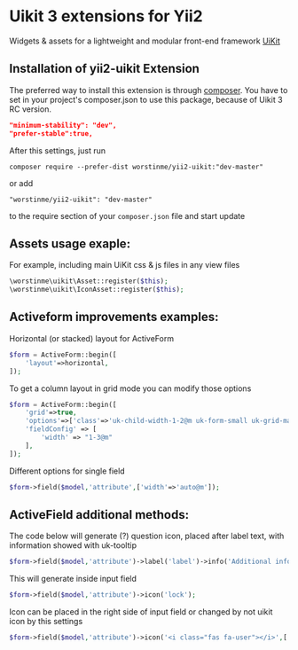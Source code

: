 # Uikit 3 extensions for Yii2

Widgets & assets for a lightweight and modular front-end framework [UiKit](http://getuikit.com/) 


Installation of yii2-uikit Extension
------------------------------------

The preferred way to install this extension is through [composer](http://getcomposer.org/download/).
You have to set in your project's composer.json to use this package, because of Uikit 3 RC version.

```json
"minimum-stability": "dev",
"prefer-stable":true,
```
After this settings, just run
```
composer require --prefer-dist worstinme/yii2-uikit:"dev-master"
```
or add
```
"worstinme/yii2-uikit": "dev-master"
```
to the require section of your `composer.json` file and start update

Assets usage exaple:
-------------

For example, including main UiKit css & js files in any view files

```php
\worstinme\uikit\Asset::register($this);
\worstinme\uikit\IconAsset::register($this);
```

Activeform improvements examples:
-------------

Horizontal (or stacked) layout for ActiveForm

```php
$form = ActiveForm::begin([
    'layout'=>horizontal,
]);
```

To get a column layout in grid mode you can modify those options

```php
$form = ActiveForm::begin([
    'grid'=>true,
    'options'=>['class'=>'uk-child-width-1-2@m uk-form-small uk-grid-match'],
    'fieldConfig' => [
        'width' => "1-3@m"
    ],
]);
```
Different options for single field

```php
$form->field($model,'attribute',['width'=>'auto@m']);
```

ActiveField additional methods:
---------------
The code below will generate (?) question icon, placed after label text, with information showed with uk-tooltip 
```php
$form->field($model,'attribute')->label('label')->info('Additional info to the label of this field');
```
This will generate <i uk-icon="lock"></i> inside input field 
```php
$form->field($model,'attribute')->icon('lock');
```
Icon can be placed in the right side of input field or changed by not uikit icon by this settings
```php
$form->field($model,'attribute')->icon('<i class="fas fa-user"></i>',['flip'=>true,'uikit'=>false,'tag'=>'a','href'=>'http://example.com']);
```